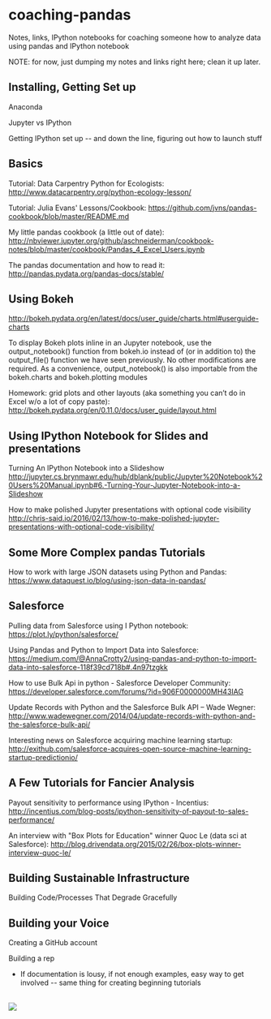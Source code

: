 # coaching-pandas
Notes, links, IPython notebooks for coaching someone how to analyze data using pandas and IPython notebook

NOTE: for now, just dumping my notes and links right here; clean it up later.

## Installing, Getting Set up
Anaconda

Jupyter vs IPython

Getting IPython set up -- and down the line, figuring out how to launch stuff


## Basics

Tutorial:  Data Carpentry Python for Ecologists: http://www.datacarpentry.org/python-ecology-lesson/

Tutorial:  Julia Evans' Lessons/Cookbook:  https://github.com/jvns/pandas-cookbook/blob/master/README.md

My little pandas cookbook (a little out of date): http://nbviewer.jupyter.org/github/aschneiderman/cookbook-notes/blob/master/cookbook/Pandas_4_Excel_Users.ipynb

The pandas documentation and how to read it: http://pandas.pydata.org/pandas-docs/stable/



## Using Bokeh
http://bokeh.pydata.org/en/latest/docs/user_guide/charts.html#userguide-charts

To display Bokeh plots inline in an Jupyter notebook, use the output_notebook() function from bokeh.io instead of (or in addition to) the output_file() function we have seen previously. No other modifications are required.
As a convenience, output_notebook() is also importable from the bokeh.charts and bokeh.plotting modules

Homework: grid plots and other layouts (aka something you can’t do in Excel w/o a lot of copy paste):
http://bokeh.pydata.org/en/0.11.0/docs/user_guide/layout.html


## Using IPython Notebook for Slides and presentations

Turning An IPython Notebook into a Slideshow  http://jupyter.cs.brynmawr.edu/hub/dblank/public/Jupyter%20Notebook%20Users%20Manual.ipynb#6.-Turning-Your-Jupyter-Notebook-into-a-Slideshow

How to make polished Jupyter presentations with optional code visibility  http://chris-said.io/2016/02/13/how-to-make-polished-jupyter-presentations-with-optional-code-visibility/

## Some More Complex pandas Tutorials

How to work with large JSON datasets using Python and Pandas:
https://www.dataquest.io/blog/using-json-data-in-pandas/


## Salesforce

Pulling data from Salesforce using I Python notebook: https://plot.ly/python/salesforce/

Using Pandas and Python to Import Data into Salesforce: https://medium.com/@AnnaCrotty2/using-pandas-and-python-to-import-data-into-salesforce-118f39cd718b#.4n97tzgkk

How to use Bulk Api in python - Salesforce Developer Community: https://developer.salesforce.com/forums/?id=906F0000000MH43IAG

Update Records with Python and the Salesforce Bulk API – Wade Wegner: http://www.wadewegner.com/2014/04/update-records-with-python-and-the-salesforce-bulk-api/

Interesting news on Salesforce acquiring machine learning startup: http://exithub.com/salesforce-acquires-open-source-machine-learning-startup-predictionio/


## A Few Tutorials for Fancier Analysis
Payout sensitivity to performance using IPython - Incentius: http://incentius.com/blog-posts/ipython-sensitivity-of-payout-to-sales-performance/

An interview with "Box Plots for Education" winner Quoc Le (data sci at Salesforce): http://blog.drivendata.org/2015/02/26/box-plots-winner-interview-quoc-le/



## Building Sustainable Infrastructure
Building Code/Processes That Degrade Gracefully


## Building your Voice
Creating a GitHub account

Building a rep
<ul><li>If documentation is lousy, if not enough examples, easy way to get involved -- same thing for creating beginning tutorials</li>
</ul>



<br/><img src="http://beej.us/graffiti/archive/pandagun/pandagun.svg">
